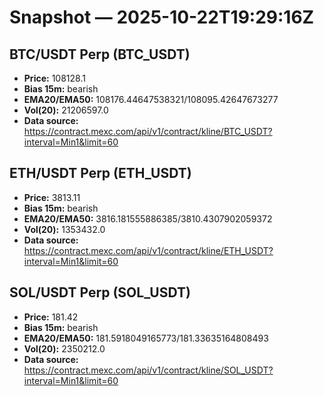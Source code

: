 # Snapshot — 2025-10-22T19:29:16Z

## BTC/USDT Perp (BTC_USDT)
- **Price:** 108128.1
- **Bias 15m:** bearish
- **EMA20/EMA50:** 108176.44647538321/108095.42647673277
- **Vol(20):** 21206597.0
- **Data source:** https://contract.mexc.com/api/v1/contract/kline/BTC_USDT?interval=Min1&limit=60

## ETH/USDT Perp (ETH_USDT)
- **Price:** 3813.11
- **Bias 15m:** bearish
- **EMA20/EMA50:** 3816.181555886385/3810.4307902059372
- **Vol(20):** 1353432.0
- **Data source:** https://contract.mexc.com/api/v1/contract/kline/ETH_USDT?interval=Min1&limit=60

## SOL/USDT Perp (SOL_USDT)
- **Price:** 181.42
- **Bias 15m:** bearish
- **EMA20/EMA50:** 181.5918049165773/181.33635164808493
- **Vol(20):** 2350212.0
- **Data source:** https://contract.mexc.com/api/v1/contract/kline/SOL_USDT?interval=Min1&limit=60
